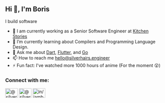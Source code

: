 ## Hi 👋, I'm Boris

I build software

- 👷 I am currently working as a Senior Software Engineer at [Kitchen Stories](https://kitchenstories.com)
- 🌱 I’m currently learning about Compilers and Programming Language Design.
- 💬 Ask me about [Dart](https://dart.dev), [Flutter](https://flutter.dev), and [Go](https://go.dev)
- 📫 How to reach me hello@silverhairs.engineer
- ⚡ Fun fact: I've watched more 1000 hours of anime (For the moment 😲)

### Connect with me:

<a href="https://noc.social/@silverhairs" target="blank"><img align="center" src="https://cdn.jsdelivr.net/npm/simple-icons@3.0.1/icons/mastodon.svg" alt="@silverhairs on mastodon" height="30" width="40" /></a>
<a href="https://twitter.com/silverhairs7" target="blank"><img align="center" src="https://raw.githubusercontent.com/rahuldkjain/github-profile-readme-generator/master/src/images/icons/Social/twitter.svg" alt="@silverhairs7 on twitter" height="30" width="40" /></a>
<a href="https://linkedin.com/in/iamboriskayi" target="blank"><img align="center" src="https://raw.githubusercontent.com/rahuldkjain/github-profile-readme-generator/master/src/images/icons/Social/linked-in-alt.svg" alt="in/iamboriskayi on linkedin" height="30" width="40" /></a>

</p>
